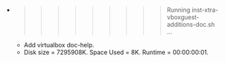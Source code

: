 * >>>>>>>>> Running inst-xtra-vboxguest-additions-doc.sh ...
  * Add virtualbox doc-help.
  * Disk size = 7295908K. Space Used = 8K. Runtime = 00:00:00:01.
